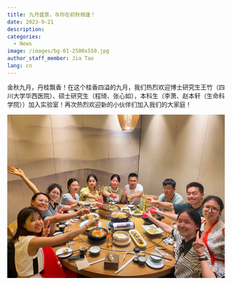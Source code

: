 ```yaml
---
title: 九月盛景，与你在初秋相逢！
date: 2023-9-21
description: 
categories:
  - News
image: /images/bg-01-2500x550.jpg
author_staff_member: Jia Tao
lang: cn
---
```


金秋九月，丹桂飘香！在这个桂香四溢的九月，我们热烈欢迎博士研究生王竹（四川大学华西医院）、硕士研究生（程琦、张心如），本科生（李萧、赵本轩（生命科学院））加入实验室！再次热烈欢迎新的小伙伴们加入我们的大家庭！

![](/images/WechatIMG238.jpg)
